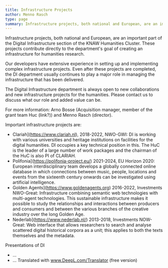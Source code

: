 ```yaml
---
title: Infrastructure Projects
author: Menno Rasch
type: page
summary: Infrastructure projects, both national and European, are an important part of the Digital Infrastructure section of the KNAW Humanities Cluster. These projects contribute directly to the department's goal of creating an infrastructure for humanities research.
---
```

Infrastructure projects, both national and European, are an important part of the Digital Infrastructure section of the KNAW Humanities Cluster. These projects contribute directly to the department's goal of creating an infrastructure for humanities research.

Our developers have extensive experience in setting up and implementing complex infrastructure projects. Even after these projects are completed, the DI department usually continues to play a major role in managing the infrastructure that has been delivered.

The Digital Infrastructure department is always open to new collaborations and new infrastructure projects for the humanities. Please contact us to discuss what our role and added value can be.

For more information: Arno Bosse (Acquisition manager, member of the grant team Huc (link?)) and Menno Rasch (director).

Important infrastructure projects are:

- Clariah](https://www.clariah.nl), 2018-2022, NWO-GWI:
DI is working with various universities and heritage institutions on facilities for the digital humanities. DI occupies a key technical position in this. The HuC is the leader of a large number of work packages and the chairman of the HuC is also PI of CLARIAH.
- Polifonia](https://polifonia-project.eu/) 2021-2024, EU Horizon 2020:
European interdisciplinary team develops a globally connected online database in which connections between music, people, locations and events from the sixteenth century onwards can be investigated using artificial intelligence.
- Golden Agents](https://www.goldenagents.org) 2016-2022, Investments NWO-Great:
Infrastructure combining semantic web technologies with multi-agent technologies. This sustainable infrastructure makes it possible to study the relationships and interactions between producers and consumers and between the various branches of the creative industry over the long Golden Age.
- Nederlab](https://www.nederlab.nl/) 2013-2018, Investments NOW-Great:
Web interface that allows researchers to search and analyse scattered digital historical corpora as a unit; this applies to both the texts themselves and the metadata.

Presentations of DI
- ...
- ...
 Translated with www.DeepL.com/Translator (free version)
